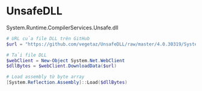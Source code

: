 # UnsafeDLL
System.Runtime.CompilerServices.Unsafe.dll

```PowerShell
# URL của file DLL trên GitHub
$url = "https://github.com/vegetaz/UnsafeDLL/raw/master/4.0.30319/System.Runtime.CompilerServices.Unsafe.dll"

# Tải file DLL
$webClient = New-Object System.Net.WebClient
$dllBytes = $webClient.DownloadData($url)

# Load assembly từ byte array
[System.Reflection.Assembly]::Load($dllBytes)
```
